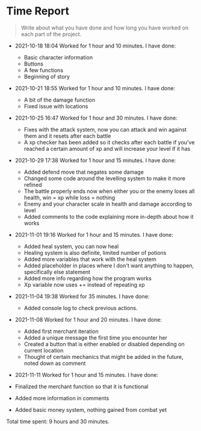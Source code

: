 # Time Report

> Write about what you have done and how long you have worked on each part of the project.

- 2021-10-18 18:04 Worked for 1 hour and 10 minutes. I have done:
  - Basic character information
  - Buttons
  - A few functions
  - Beginning of story

- 2021-10-21 18:55 Worked for 1 hour and 10 minutes. I have done:
  - A bit of the damage function
  - Fixed issue with locations

- 2021-10-25 16:47 Worked for 1 hour and 30 minutes. I have done:
  - Fixes with the attack system, now you can attack and win against them and it resets after each battle
  - A xp checker has been added so it checks after each battle if you've reached a certain amount of xp and will increase your level if it has

- 2021-10-29 17:38 Worked for 1 hour and 15 minutes. I have done:
  - Added defend move that negates some damage
  - Changed some code around the levelling system to make it more refined
  - The battle properly ends now when either you or the enemy loses all health, win = xp while loss = nothing
  - Enemy and your character scale in health and damage according to level
  - Added comments to the code explaining more in-depth about how it works

- 2021-11-01 19:16 Worked for 1 hour and 15 minutes. I have done:
  - Added heal system, you can now heal
  - Healing system is also definite, limited number of potions
  - Added more variables that work with the heal system
  - Added placeholder in places where I don't want anything to happen, specifically else statement
  - Added more info regarding how the program works
  - Xp variable now uses += instead of repeating xp

- 2021-11-04 19:38 Worked for 35 minutes. I have done:
  - Added console log to check previous actions.

- 2021-11-08 Worked for 1 hour and 20 minutes. I have done:
  - Added first merchant iteration
  - Added a unique message the first time you encounter her
  - Created a button that is either enabled or disabled depending on current location
  - Thought of certain mechanics that might be added in the future, noted down as comment
 
 - 2021-11-11 Worked for 1 hour and 15 minutes. I have done:
  - Finalized the merchant function so that it is functional
  - Added more information in comments
  - Added basic money system, nothing gained from combat yet


Total time spent: 9 hours and 30 minutes.
